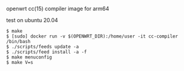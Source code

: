 openwrt cc(15) compiler image for arm64

test on ubuntu 20.04

```shell
$ make
$ [sudo] docker run -v $(OPENWRT_DIR):/home/user -it cc-compiler /bin/bash 
$ ./scripts/feeds update -a
$ ./scripts/feed install -a -f
$ make menuconfig
$ make V=s

``` 
